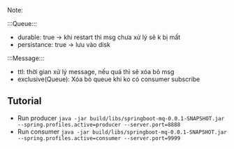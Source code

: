Note: 

:::Queue:::
- durable: true -> khi restart thì msg chưa xử lý sẽ k bị mất
- persistance: true -> lưu vào disk

:::Message:::
- ttl: thời gian xử lý message, nếu quá thì sẽ xóa bỏ msg
- exclusive(Queue): Xóa bỏ queue khi ko có consumer subscribe



## Tutorial

- Run producer
`java -jar build/libs/springboot-mq-0.0.1-SNAPSHOT.jar --spring.profiles.active=producer --server.port=8888`
- Run consumer
`java -jar build/libs/springboot-mq-0.0.1-SNAPSHOT.jar --spring.profiles.active=consumer --server.port=9999`



